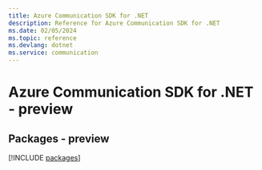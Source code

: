 ```yaml
---
title: Azure Communication SDK for .NET
description: Reference for Azure Communication SDK for .NET
ms.date: 02/05/2024
ms.topic: reference
ms.devlang: dotnet
ms.service: communication
---
```

# Azure Communication SDK for .NET - preview
## Packages - preview
[!INCLUDE [packages](communication-index.md)]